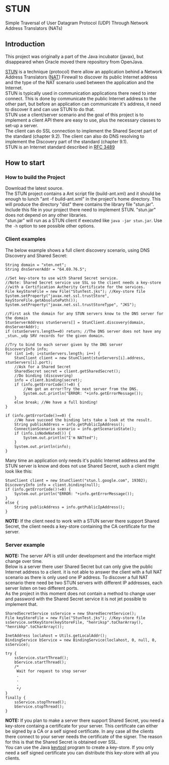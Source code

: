 # STUN
Simple Traversal of User Datagram Protocol (UDP) Through Network Address Translators (NATs) 

## Introduction
This project was originally a part of the Java incubator (javax), but disappeared when Oracle moved there repository from OpenJava.  
  
[STUN](https://en.wikipedia.org/wiki/STUN) is a technique (protocol) there allow an application behind a Network Address Translators ([NAT](https://en.wikipedia.org/wiki/Network_address_translation)) Firewall to discover its public Internet address and the type of the NAT scenario used between the application and the Internet.  
STUN is typically used in communication applications there need to inter connect. This is done by communicate the public Internet address to the other part, but before an application can communicate it's address, it need to discover it and can use STUN to do that.  
STUN use a client/server scenario and the goal of this project is to implement a client API there are easy to use, plus the necessary classes to set-up a server.  
The client can do SSL connection to implement the Shared Secret part of the standard (chapter 9.2). The client can also do DNS resolving to implement the Discovery part of the standard (chapter 9.1).  
STUN is an Internet standard described in [RFC 3489](https://www.ietf.org/rfc/rfc3489.txt)

## How to start
### How to build the Project
Download the latest source.  
The STUN project contains a Ant script file (build-ant.xml) and it should be enough to lunch "ant -f build-ant.xml" in the project's home directory. This will produce the directory "dist" there contains the library file "stun.jar". Include this file in your project there need to implement STUN. "stun.jar" does not depend on any other libraries.  
"stun.jar" will run as a STUN client if executed like ```java -jar stun.jar```. Use the ```-h``` option to see possible other options.

### Client examples
The below example shows a full client discovery scenario, using DNS Discovery and Shared Secret:  
```
String domain = "xten.net";
String dnsServerAddr = "64.69.76.5";

//Set key-store to use with Shared Secret service.
//Note: Shared Secret service use SSL so the client needs a key-store
//with a Certification Autherity Certificate for the services.
File keyStoreFile = new File("StunTest.jks"); //Key-store file
System.setProperty("javax.net.ssl.trustStore", keyStoreFile.getAbsolutePath());
System.setProperty("javax.net.ssl.trustStoreType", "JKS");

//First ask the domain for any STUN servers know to the DNS server for the domain
StunServerAddress stunServers[] = StunClient.discovery(domain, dnsServerAddr);
if (stunServers.length==0) return; //The DNS server does not have any _stun._udp SRV records for the given domain. 

//Try to bind to each server given by the DNS server
DiscoveryInfo info;
for (int i=0; i<stunServers.length; i++) {
	StunClient client = new StunClient(stunServers[i].address, stunServers[i].port);
	//Ask for a Shared Secret
	SharedSecret secret = client.getSharedSecret();
	//Do binding (discovering)
	info = client.binding(secret);
	if (info.getErrorCode()!=0) {
		//We got an error!Try the next server from the DNS.
		System.out.println("ERROR: "+info.getErrorMessage());
	}
	else break; //We have a full binding!
}

if (info.getErrorCode()==0) {
	//We have succeed the binding lets take a look at the result.
	String publicAddress = info.getPublicIpAddress();
	ConnectionScenario scenario = info.getScenarioState();
	if (info.isNodeNated()) {
		System.out.println("I'm NATted");
	}
	System.out.println(info);
}
```
Many time an application only needs it's public Internet address and the STUN server is know and does not use Shared Secret, such a client might look like this:
```
StunClient client = new StunClient("stun.l.google.com", 19302);
DiscoveryInfo info = client.binding(null);
if (info.getErrorCode()!=0) {
	System.out.println("ERROR: "+info.getErrorMessage());
}
else {
	String publicAddress = info.getPublicIpAddress();
}
```
**NOTE:** If the client need to work with a STUN server there support Shared Secret, the client needs a key-store containing the CA certificate for the server.

### Server example
**NOTE:** The server API is still under development and the interface might change over time.  
Below is a server there user Shared Secret but can only give the public Internet address to a client. it is not able to answer the client with a full NAT scenario as there is only used one IP address. To discover a full NAT scenario there need be two STUN servers with different IP addresses, each server listen on two different ports.  
As the project in this moment does not contain a method to change user and password with the Shared Secret service it is not jet possible to implement that.  
```
SharedSecretService ssService = new SharedSecretService();
File keyStoreFile = new File("StunTest.jks"); //Key-store file
ssService.setKeyStore(keyStoreFile, "henriksp".toCharArray(), "henrikkp".toCharArray());

InetAddress loclahost = Utils.getLocalAddr();
BindingService bService = new BindingService(loclahost, 0, null, 0, ssService);

try {
	ssService.startThread();
	bService.startThread();
	/*
	 Wait for request to stop server
	 .
	 .
	 .
	 */
}
finally {
	ssService.stopThread();
	bService.stopThread();
}
```
**NOTE:** If you plan to make a server there support Shared Secret, you need a key-store containg a certificate for your server. This certificate can either be signed by a CA or a self signed certificate. In any case all the clients there connect to your server needs the certificate of the signer. The reason for this is that the Shared Secret is obtained over SSL.  
You can use the Java [keytool](https://docs.oracle.com/javase/8/docs/technotes/tools/unix/keytool.html) program to create a key-store. If you only need a self signed certificate you can distribute this key-store with all you clients.
